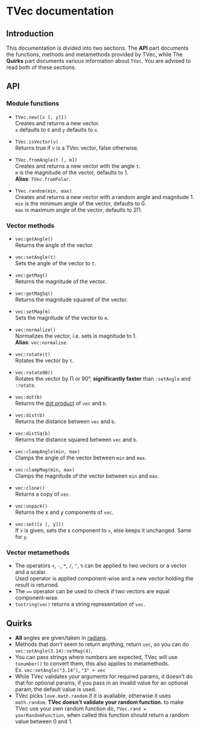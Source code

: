 # TVec documentation
## Introduction
This documentation is divided into two sections.
The **API** part documents the functions, methods and metamethods provided by TVec, while
The **Quirks** part documents various information about `TVec`.
You are advised to read both of these sections.

## API
### Module functions
* `TVec.new([x [, y]])` <br/>
Creates and returns a new vector. <br/>
`x` defaults to `0` and `y` defaults to `x`. <br/>

* `TVec.isVector(v)` <br/>
Returns true if `v` is a TVec vector, false otherwise. <br/>

* `TVec.fromAngle(t [, m])` <br/>
Creates and returns a new vector with the angle `t`. <br/>
`m` is the magnitude of the vector, defaults to 1. <br/>
**Alias**: `TVec.fromPolar`. <br/>

* `TVec.random(min, max)` <br/>
Creates and returns a new vector with a random angle and magnitude 1. <br/>
`min` is the minimum angle of the vector, defaults to 0. <br/>
`max` is maximum angle of the vector, defaults to 2Π. <br/>


### Vector methods
* `vec:getAngle()` <br/>
Returns the angle of the vector. <br/>

* `vec:setAngle(t)` <br/>
Sets the angle of the vector to `t`. <br/>

* `vec:getMag()` <br/>
Returns the magnitude of the vector. <br/>

* `vec:getMagSq()` <br/>
Returns the magnitude squared of the vector. <br/>

* `vec:setMag(m)` <br/>
Sets the magnitude of the vector to `m`. <br/>

* `vec:normalize()` <br/>
Normalizes the vector, i.e. sets is magnitude to 1. <br/>
**Alias**: `vec:normalise`. <br/>

* `vec:rotate(t)` <br/>
Rotates the vector by `t`.

* `vec:rotate90()` <br/>
Rotates the vector by Π or 90°, **significantly faster** than `:setAngle` and `:rotate`. <br/>

* `vec:dot(b)` <br/>
Returns the [dot product](https://en.m.wikipedia.org/wiki/Dot_product) of `vec` and `b`. <br/>

* `vec:dist(b)` <br/>
Returns the distance between `vec` and `b`. <br/>

* `vec:distSq(b)` <br/>
Returns the distance squared between `vec` and `b`. <br/>

* `vec:clampAngle(min, max)` <br/>
Clamps the angle of the vector between `min` and `max`. <br/>

* `vec:clampMag(min, max)` <br/>
Clamps the magnitude of the vector between `min` and `max`. <br/>

* `vec:clone()` <br/>
Returns a copy of `vec`. <br/>

* `vec:unpack()` <br/>
Returns the x and y components of `vec`. <br/>

* `vec:set([x [, y]])` <br/>
If `x` is given, sets the x component to `x`, else keeps it unchanged.
Same for `y`.

### Vector metamethods
* The operators `+`, `-`, `*`, `/`, `^`, `%` can be applied to two vectors or a vector and a scalar. <br/>
Used operator is applied component-wise and a new vector holding the result is returned. <br/>
* The `==` operator can be used to check if two vectors are equal component-wise. <br/>
* `tostring(vec)` returns a string representation of `vec`.



## Quirks
* **All** angles are given/taken in [radians](https://en.m.wikipedia.org/wiki/Radian).
* Methods that don't seem to return anything, return `vec`, so you can do `vec:setAngle(3.14):setMag(4)`.
* You can pass strings where numbers are expected, TVec will use `tonumber()` to convert them, this also applies to metamethods. <br/>
Ex. `vec:setAngle("3.14")`, `"3" + vec` <br/>
* While TVec validates your arguments for required params, it doesn't do that for optional params, if you pass in an invalid value for an optional param, the default value is used.
* TVec picks `love.math.random` if it is avaliable, otherwise it uses `math.random`.
**TVec doesn't validate your random function.**
to make TVec use your own random function do, `TVec.rand = yourRandomFunction`,
when called this function should return a random value between 0 and 1.
